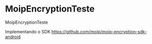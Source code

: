 # MoipEncryptionTeste
MoipEncryptionTeste

Implementando o SDK https://github.com/moip/moip-encryption-sdk-android
